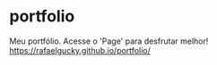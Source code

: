 # portfolio
 Meu portfólio.
 Acesse o 'Page' para desfrutar melhor!
https://rafaelgucky.github.io/portfolio/
